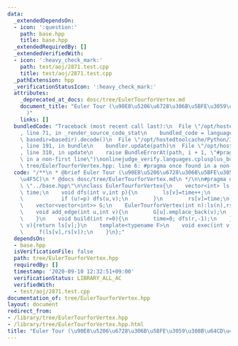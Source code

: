 ```yaml
---
data:
  _extendedDependsOn:
  - icon: ':question:'
    path: base.hpp
    title: base.hpp
  _extendedRequiredBy: []
  _extendedVerifiedWith:
  - icon: ':heavy_check_mark:'
    path: test/aoj/2871.test.cpp
    title: test/aoj/2871.test.cpp
  _pathExtension: hpp
  _verificationStatusIcon: ':heavy_check_mark:'
  attributes:
    _deprecated_at_docs: dosc/tree/EulerTourforVertex.md
    document_title: "Euler Tour (\u90E8\u5206\u6728\u306B\u5BFE\u3059\u308B\u64CD\u4F5C\
      )"
    links: []
  bundledCode: "Traceback (most recent call last):\n  File \"/opt/hostedtoolcache/Python/3.8.5/x64/lib/python3.8/site-packages/onlinejudge_verify/documentation/build.py\"\
    , line 71, in _render_source_code_stat\n    bundled_code = language.bundle(stat.path,\
    \ basedir=basedir).decode()\n  File \"/opt/hostedtoolcache/Python/3.8.5/x64/lib/python3.8/site-packages/onlinejudge_verify/languages/cplusplus.py\"\
    , line 191, in bundle\n    bundler.update(path)\n  File \"/opt/hostedtoolcache/Python/3.8.5/x64/lib/python3.8/site-packages/onlinejudge_verify/languages/cplusplus_bundle.py\"\
    , line 310, in update\n    raise BundleErrorAt(path, i + 1, \"#pragma once found\
    \ in a non-first line\")\nonlinejudge_verify.languages.cplusplus_bundle.BundleErrorAt:\
    \ tree/EulerTourforVertex.hpp: line 6: #pragma once found in a non-first line\n"
  code: "/**\n * @brief Euler Tour (\u90E8\u5206\u6728\u306B\u5BFE\u3059\u308B\u64CD\
    \u4F5C)\n * @docs dosc/tree/EulerTourforVertex.md\n */\n\n#pragma once\n\n#include\
    \ \"../base.hpp\"\n\nclass EulerTourforVertex{\n    vector<int> ls,rs;\n    int\
    \ time;\n    void dfs(int v,int p){\n        ls[v]=time++;\n        for (int u:G[v]){\n\
    \            if (u!=p) dfs(u,v);\n        }\n        rs[v]=time;\n    }\npublic:\n\
    \    vector<vector<int>> G;\n    EulerTourforVertex(int n):ls(n),rs(n),G(n){}\n\
    \    void add_edge(int u,int v){\n        G[u].emplace_back(v);\n        G[v].emplace_back(u);\n\
    \    }\n    void build(int r=0){\n        time=0; dfs(r,-1);\n    }\n    int idx(int\
    \ v){return ls[v];}\n    template<typename F>\n    void exec(int v,F f){\n   \
    \     f(ls[v],rs[v]);\n    }\n};"
  dependsOn:
  - base.hpp
  isVerificationFile: false
  path: tree/EulerTourforVertex.hpp
  requiredBy: []
  timestamp: '2020-09-10 12:32:51+09:00'
  verificationStatus: LIBRARY_ALL_AC
  verifiedWith:
  - test/aoj/2871.test.cpp
documentation_of: tree/EulerTourforVertex.hpp
layout: document
redirect_from:
- /library/tree/EulerTourforVertex.hpp
- /library/tree/EulerTourforVertex.hpp.html
title: "Euler Tour (\u90E8\u5206\u6728\u306B\u5BFE\u3059\u308B\u64CD\u4F5C)"
---
```


